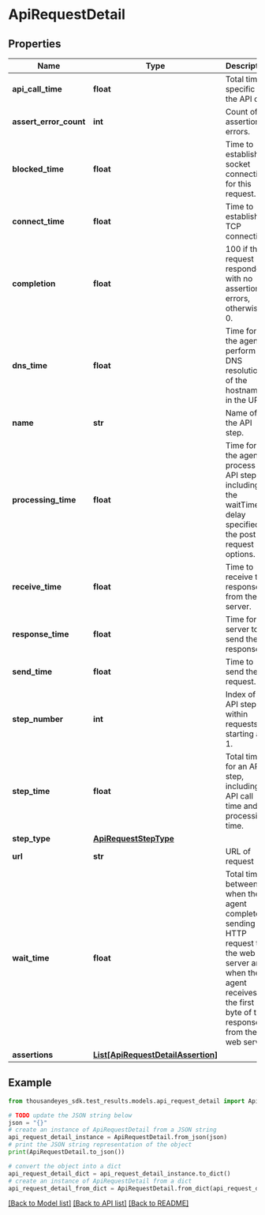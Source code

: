 # ApiRequestDetail


## Properties

Name | Type | Description | Notes
------------ | ------------- | ------------- | -------------
**api_call_time** | **float** | Total time specific to the API call. | [optional] 
**assert_error_count** | **int** | Count of assertion errors. | [optional] 
**blocked_time** | **float** | Time to establish a socket connection for this request. | [optional] 
**connect_time** | **float** | Time to establish a TCP connection. | [optional] 
**completion** | **float** | 100 if the request responded with no assertion errors, otherwise 0. | [optional] 
**dns_time** | **float** | Time for the agent to perform a DNS resolution of the hostname in the URL. | [optional] 
**name** | **str** | Name of the API step. | [optional] 
**processing_time** | **float** | Time for the agent to process the API step, including the waitTimeMs delay specified in the post request options. | [optional] 
**receive_time** | **float** | Time to receive the response from the server. | [optional] 
**response_time** | **float** | Time for server to send the response. | [optional] 
**send_time** | **float** | Time to send the request. | [optional] 
**step_number** | **int** | Index of the API step within requests, starting at 1. | [optional] 
**step_time** | **float** | Total time for an API step, including API call time and processing time. | [optional] 
**step_type** | [**ApiRequestStepType**](ApiRequestStepType.md) |  | [optional] 
**url** | **str** | URL of request | [optional] 
**wait_time** | **float** | Total time between when the agent completes sending the HTTP request to the web server and when the agent receives the first byte of the response from the web server. | [optional] 
**assertions** | [**List[ApiRequestDetailAssertion]**](ApiRequestDetailAssertion.md) |  | [optional] 

## Example

```python
from thousandeyes_sdk.test_results.models.api_request_detail import ApiRequestDetail

# TODO update the JSON string below
json = "{}"
# create an instance of ApiRequestDetail from a JSON string
api_request_detail_instance = ApiRequestDetail.from_json(json)
# print the JSON string representation of the object
print(ApiRequestDetail.to_json())

# convert the object into a dict
api_request_detail_dict = api_request_detail_instance.to_dict()
# create an instance of ApiRequestDetail from a dict
api_request_detail_from_dict = ApiRequestDetail.from_dict(api_request_detail_dict)
```
[[Back to Model list]](../README.md#documentation-for-models) [[Back to API list]](../README.md#documentation-for-api-endpoints) [[Back to README]](../README.md)


